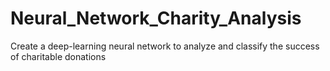 # Neural_Network_Charity_Analysis
Create a deep-learning neural network to analyze and classify the success of charitable donations 
